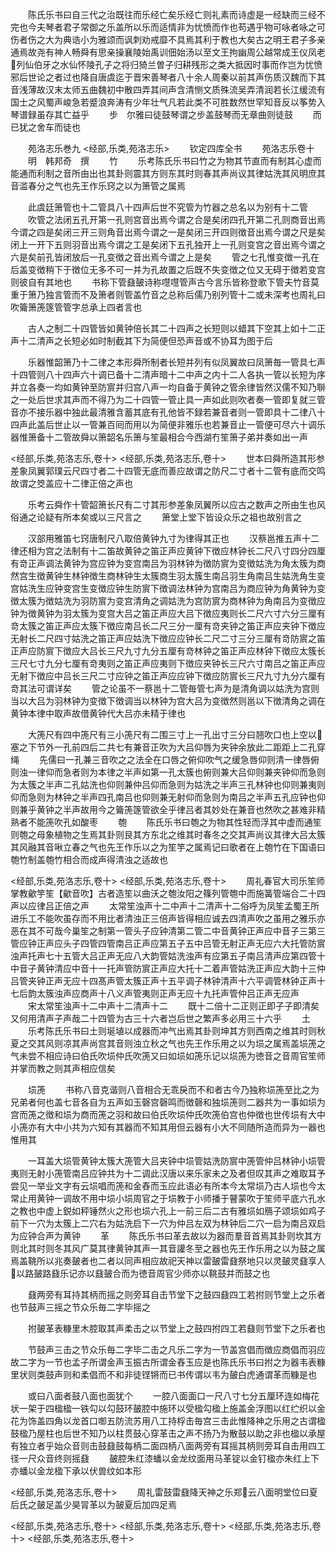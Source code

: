 <!-- { "loadSidebar": true } -->
　　陈氏乐书曰自三代之治既往而乐经亡矣乐经亡则礼素而诗虚是一经缺而三经不完也今夫琴者君子常御之乐盖所以乐而适情非为忧愤而作也苟遇乎物可咏者咏之可伤者伤之大为典诰小为雅颂而讽刺劝戒靡不具焉其利于教也大矣古之明王君子多亲通焉故尧有神人畅舜有思亲操襄陵始禹训佃始汤以至文王拘幽周公越常成王仪凤老列仙伯牙之水仙怀陵孔子之将归猗兰曽子归耕残形之类大抵因时事而作岂为忧愤邪后世论之者过也降自唐虞迄于晋宋善琴者八十余人周秦以前其声伤质汉魏而下其音浅薄故汉末太师五曲魏初中散四弄其间声含清恻文质殊流吴弄清润若长江缓流有国士之风蜀声峻急若蹙浪奔涛有少年壮气凡若此类不可胜数然世罕知音反以筝势入琴谱録虽存其亡益乎
　　步　尔雅曰徒鼓琴谓之步盖鼓琴而无章曲则徒鼓
　　而已犹之舍车而徒也

　　苑洛志乐巻九
<经部,乐类,苑洛志乐>
　　钦定四库全书
　　苑洛志乐卷十
　　明　韩邦奇　撰
　　竹
　　乐考陈氏乐书曰竹之为物其节直而有制其心虚而能通而利制之音所由出也其卦则震其方则东其时则春其声尚议其律姑洗其风明庶其音滥春分之气也先王作乐窍之以为箫管之属焉

　　此虞廷箫管也十二管具八十四声后世不究管为竹器之总名以为别有十二管
　　吹管之法闭五孔开第一孔则宫音出焉今谓之合是矣闭四孔开第二孔则商音出焉今谓之四是矣闭三开三则角音出焉今谓之一是矣闭三开四则徴音出焉今谓之尺是矣闭上一开下五则羽音出焉今谓之工是矣闭下五孔独开上一孔则变宫之音出焉今谓之六是矣前孔皆闭放后一孔变徴之音出焉今谓之上是矣
　　管之七孔惟变徴一孔在后盖变徴稍下于徴位无多不可一并为孔故置之后既不失变徴之位又无碍于徴若变宫则彼自有其地也
　　书称下管鼗皷诗称嚖嚖管声古今言乐皆称登歌下管夫竹音莫重于箫乃独言管而不及箫者则管盖竹音之总称后儒乃别列管十二或未深考也周礼曰吹籥箫箎篴管管字总承上四者言也

　　古人之制二十四管皆如黄钟倍长其二十四声之长短则以蜡其下空其上如十二正声十二清声之长短必如时制截其下为简便但恐声音或不协耳为图于后

　　乐器惟韶箫乃十二律之本形舜所制者长短并列有似凤翼故曰凤箫毎一管具七声十四管则八十四声六十调已备十二清声暗十二中声之内十二人各执一管以长短为序并立各奏一均如黄钟至防賔并归宫八声一均自备于黄钟之管余律皆然汉儒不知乃聨之一处后世求其声而不得乃为二十四管一管止具一声如此则吹者奏一管即复就三管音亦不接乐器中独此最清雅含蓄其底有孔他皆不録若兼音者则一管即具十二律八十四声此盖后世止以一管兼百囘而用以为简便非雅乐也若兼音止一管便可尽六十调乐器惟箫备十二管故舜以箫韶名乐箫与笙最相合今西湖冇笙箫子弟并奏如出一声

<经部,乐类,苑洛志乐,卷十>
<经部,乐类,苑洛志乐,卷十>
　　世本曰舜所造其形参差象凤翼郭璞云尺四寸者二十四管无底而善应故谓之防尺二寸者十二管有底而交鸣故谓之筊盖应十二律正倍之声也



　　乐考云舜作十管韶箫长尺有二寸其形参差象凤翼所以应古之数声之所由生也风俗通之论疑有所本矣或以三尺言之
　　箫堂上堂下皆设众乐之祖也故别言之

　　汉部用雅笛七窍唐制尺八取倍黄钟九寸为律得其正也
　　汉蔡邕推五声十二律还相为宫之法制有十二笛故黄钟之笛正声应黄钟下徴应林钟长二尺八寸四分四厘有竒正声调法黄钟为宫应钟为变宫南吕为羽林钟为徴防賔为变徴姑洗为角太簇为商然宫生徴黄钟生林钟徴生商林钟生太簇商生羽太簇生南吕羽生角南吕生姑洗角生变宫姑洗生应钟变宫生变徴应钟生防賔下徴调法林钟为宫南吕为商应钟为角黄钟为变徴太簇为徴姑洗为羽防賔为变宫清角之调姑洗为宫防賔为商林钟为角南吕为变徴应钟为徴黄钟为羽太簇为变宫大吕之笛正声应大吕下徴应夷则长二尺六寸六分三厘有竒太簇之笛正声应太簇下徴应南吕长二尺三分一厘有竒夹钟之笛正声应夹钟下徴应无射长二尺四寸姑洗之笛正声应姑洗下徴应应钟长二尺二寸三分三厘有竒防賔之笛正声应防賔下徴应大吕长三尺九寸九分五厘有竒林钟之笛正声应林钟下徴应太簇长三尺七寸九分七厘有竒夷则之笛正声应夷则下徴应夹钟长三尺六寸南吕之笛正声应无射下徴应中吕长三尺二寸应钟之笛正声应应钟下徴应防賔长三尺九寸九分六厘有竒其法可谓详矣
　　管之论虽不一蔡邕十二管毎管七声为是清角调以姑洗为宫则当以大吕为羽林钟为变徴下徴调当以林钟为宫大吕为变徴然则邕以下徴清角之调在黄钟本律中取声故借黄钟代大吕亦未精于律也


　　大箎尺有四中箎尺有三小箎尺有二围三寸上一孔出寸三分曰翘吹口也上空以塞之下节外一孔前四后二共七有兼音正吹为大吕仰唇为夹钟余放此二距距上二孔穿绳
　　先儒曰一孔兼三音吹之之法全在口唇之俯仰吹气之缓急唇仰则清一律唇俯则浊一律仰而急者则为本律之半声如第一孔太簇也俯则兼大吕仰则兼夹钟仰而急则为太簇之半声二孔姑洗也仰则兼仲吕仰而急则为姑洗之半声三孔林钟也仰则兼夷则仰而急则为林钟之半声四孔南吕也仰则兼无射仰而急则为南吕之半声五孔应钟也仰则兼乎黄钟之半声故用今之籥箎篴管欲全乎律吕者其妙处在兼音也然吹之甚难非精熟者不能箎吹孔如酸枣
　　匏
　　陈氏乐书曰匏之为物其性轻而浮其中虚而通笙则匏之母象植物之生焉其卦则艮其方东北之维其时春冬之交其声尚议其律大吕太簇其风融其音啾立春之气也先王作乐以之为笙竽之属焉记曰歌者在上匏竹在下国语曰匏竹制盖匏竹相合而成声得清浊之适故也

<经部,乐类,苑洛志乐,卷十>
<经部,乐类,苑洛志乐,卷十>
　　周礼春官大司乐笙师掌教龡竽笙【龡音吹】古者造笙以曲沃之匏汝阳之篠列管匏中而施簧管端合二十四声以应律吕正倍之声
　　太常笙浊声十二中声十二清声十二俗呼为凤笙孟蜀王所进乐工不能吹虽存而不用比者清浊正三倍声皆得相应诚去四清声吹之虽用之雅乐亦恶在其不可哉今巢笙之制第一管头子应钟清第二管二中音黄钟正声应中音子三第三管应钟正声应头子四管四管南吕正声应第五子五中吕管无射正声无应六大托管防賔浊声托声七十五管大吕正声无应八大韵管姑洗浊声有应第五子南吕清声应第四管十中音子黄钟清应中音十一托声管防賔正声应大托十二着声管姑洗正声应大韵十三仲吕管夹钟正声无应十四髙声管太簇正声十五平调子林钟清声十六平调管林钟正声十七后韵太簇浊声应商声十八义声管夷则正声无应十九托声管仲吕正声无应声
　　宋太常笙浊声十二中声十二清声十二
　　既十二倍十二正则正即子子即清矣又何用清声子声哉二十四管为古三十六者岂后世之繁声多必用三十六乎
　　土
　　乐考陈氏乐书曰土则埏埴以成器而冲气出焉其卦则坤其方则西南之维其时则秋夏之交其风则凉其声尚宫其音则浊立秋之气也先王作乐用之以为埙之属焉盖埙箎之气未尝不相应诗曰伯氏吹埙仲氏吹箎又曰如埙如箎乐记以埙箎为徳音之音周官笙师并掌而教之则其声相应信矣

　　埙箎
　　书称八音克谐则八音相合无乖戾而不和者古今乃独称埙箎至比之为兄弟者何也盖七音各自为五声如玉磬宫磬鸣而徴磬和独埙箎则二器共为一事如埙为宫而箎之徴和埙为商而箎之羽和故曰伯氏吹埙仲氏吹箎伯宫也仲徴也世传埙有大中小箎亦有大中小共为六知有其器而不知其用但云器有小大不同随所造而异为一器也惟用其

　　一耳盖大埙管黄钟太簇大箎管大吕夹钟中埙管姑洗防賔中箎管仲吕林钟小埙管夷则无射小箎管南吕应钟共为十二调此汉唐以来乐家未之及者但叹其声之难取耳予尝见一举业文字有云埙唱而箎和金舂而玉应此语必有所本今太常埙乃古人埙也今太常止用黄钟一调故不用中埙小埙周官之于埙教于小师播于瞽蒙吹于笙师平底六孔水之教也中虚上鋭如秤锤然火之形也埙六孔上一前三后二古有雅埙如鴈子颂埙如鸡子前下一穴为太簇上二穴右为姑洗启下一穴为仲吕左双为林钟后二穴一启为南吕双启为应钟合声为黄钟
　　革
　　陈氏乐书曰革去故以为器而羣音首焉其卦则坎其方则北其时则冬其风广莫其律黄钟其声一其音讙冬至之器也先王作乐用之以为鼓之属焉盖鞉所以兆奏皷者也二者以同声相应故祀天神以雷皷雷鼗祭地只以灵皷灵鼗享人以路皷路鼗乐记亦以鼗皷合而为徳音周官少师亦以鞉鼓并而鼓之也


　　鼗两旁有耳持其柄而摇之则旁耳自击节堂下之鼓四鼗四工若拊则节堂上之乐者也节鼓声三摇之节众乐毎二字毕摇之

　　拊皷革表糠里木腔取其声柔击之以节堂上之鼓四拊四工若鼗则节堂下之乐者也

　　节鼓声三击之节众乐毎二字毕二击之凡乐二字为一节盖宫倡而徴应商倡而羽应故二字为一节也孟子所谓金声玉振古所谓金舂玉应是也陈氏乐书曰拊之为器韦表糠里状则类鼓声则和柔倡而不和非徒铿锵而已书传谓以韦为皷白虎通谓革而糠是也

　　或曰八面者鼓八面也面犹个
　　一腔八面面口一尺八寸七分五厘环连如梅花状一架于四楹楹一铁勾以勾鼓环皷腔中施环以受楹勾楹上施盖金浮图以红纻织以金花为饰盖四角以龙首口啣五防流苏用八工持桴击毎宫三击此惟降神之乐用之古谓楹鼓楹乃屋柱也后世不知乃以柱贯鼓心穿革击之声不扬乃为散鼓以助之非也楹以承屋有独立者乎始众音则击鼓鼗鼓每柄二面四柄八面两旁有耳摇其柄则旁耳自击用四工径一尺众音终则摇鼗
　　皷腔朱红漆蟠以金龙纹面用马革锭以金钉楹亦朱红上下亦蟠以金龙楹下承以伏兽纹如本形

<经部,乐类,苑洛志乐,卷十>
　　周礼雷鼓雷鼗降天神之乐郑云八面明堂位曰夏后氏之皷足盖少昊冐革以为皷夏后加四足焉

<经部,乐类,苑洛志乐,卷十>
<经部,乐类,苑洛志乐,卷十>
<经部,乐类,苑洛志乐,卷十>
<经部,乐类,苑洛志乐,卷十>
